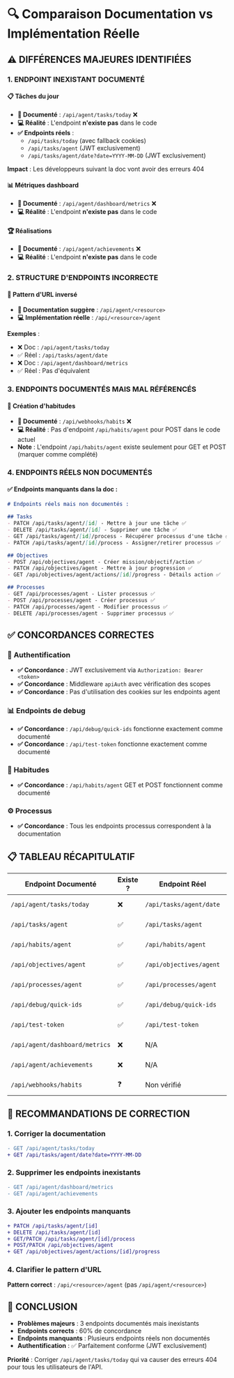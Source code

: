 # 🔍 Comparaison Documentation vs Implémentation Réelle

## ⚠️ **DIFFÉRENCES MAJEURES IDENTIFIÉES**

### 1. **ENDPOINT INEXISTANT DOCUMENTÉ**

#### 📋 **Tâches du jour**
- **📖 Documenté** : `/api/agent/tasks/today` ❌
- **💻 Réalité** : L'endpoint **n'existe pas** dans le code
- **✅ Endpoints réels** :
  - `/api/tasks/today` (avec fallback cookies)
  - `/api/tasks/agent` (JWT exclusivement) 
  - `/api/tasks/agent/date?date=YYYY-MM-DD` (JWT exclusivement)

**Impact** : Les développeurs suivant la doc vont avoir des erreurs 404

#### 📊 **Métriques dashboard**
- **📖 Documenté** : `/api/agent/dashboard/metrics` ❌
- **💻 Réalité** : L'endpoint **n'existe pas** dans le code

#### 🏆 **Réalisations**
- **📖 Documenté** : `/api/agent/achievements` ❌
- **💻 Réalité** : L'endpoint **n'existe pas** dans le code

### 2. **STRUCTURE D'ENDPOINTS INCORRECTE**

#### 🔄 **Pattern d'URL inversé**
- **📖 Documentation suggère** : `/api/agent/<resource>`
- **💻 Implémentation réelle** : `/api/<resource>/agent`

**Exemples** :
- ❌ Doc : `/api/agent/tasks/today`
- ✅ Réel : `/api/tasks/agent/date`
- ❌ Doc : `/api/agent/dashboard/metrics`  
- ✅ Réel : Pas d'équivalent

### 3. **ENDPOINTS DOCUMENTÉS MAIS MAL RÉFÉRENCÉS**

#### 🎯 **Création d'habitudes**
- **📖 Documenté** : `/api/webhooks/habits` ❌
- **💻 Réalité** : Pas d'endpoint `/api/habits/agent` pour POST dans le code actuel
- **Note** : L'endpoint `/api/habits/agent` existe seulement pour GET et POST (marquer comme complété)

### 4. **ENDPOINTS RÉELS NON DOCUMENTÉS**

#### ✅ **Endpoints manquants dans la doc** :

```markdown
# Endpoints réels mais non documentés :

## Tasks
- PATCH /api/tasks/agent/[id] - Mettre à jour une tâche ✅
- DELETE /api/tasks/agent/[id] - Supprimer une tâche ✅  
- GET /api/tasks/agent/[id]/process - Récupérer processus d'une tâche ✅
- PATCH /api/tasks/agent/[id]/process - Assigner/retirer processus ✅

## Objectives
- POST /api/objectives/agent - Créer mission/objectif/action ✅
- PATCH /api/objectives/agent - Mettre à jour progression ✅
- GET /api/objectives/agent/actions/[id]/progress - Détails action ✅

## Processes  
- GET /api/processes/agent - Lister processus ✅
- POST /api/processes/agent - Créer processus ✅
- PATCH /api/processes/agent - Modifier processus ✅
- DELETE /api/processes/agent - Supprimer processus ✅
```

## ✅ **CONCORDANCES CORRECTES**

### 🔑 **Authentification**
- **✅ Concordance** : JWT exclusivement via `Authorization: Bearer <token>`
- **✅ Concordance** : Middleware `apiAuth` avec vérification des scopes
- **✅ Concordance** : Pas d'utilisation des cookies sur les endpoints agent

### 📊 **Endpoints de debug**
- **✅ Concordance** : `/api/debug/quick-ids` fonctionne exactement comme documenté
- **✅ Concordance** : `/api/test-token` fonctionne exactement comme documenté

### 🎯 **Habitudes**
- **✅ Concordance** : `/api/habits/agent` GET et POST fonctionnent comme documenté

### ⚙️ **Processus**
- **✅ Concordance** : Tous les endpoints processus correspondent à la documentation

## 📋 **TABLEAU RÉCAPITULATIF**

| Endpoint Documenté | Existe ? | Endpoint Réel | Statut |
|-------------------|----------|---------------|---------|
| `/api/agent/tasks/today` | ❌ | `/api/tasks/agent/date` | **ERREUR DOC** |
| `/api/tasks/agent` | ✅ | `/api/tasks/agent` | ✅ Correct |
| `/api/habits/agent` | ✅ | `/api/habits/agent` | ✅ Correct |
| `/api/objectives/agent` | ✅ | `/api/objectives/agent` | ✅ Correct |
| `/api/processes/agent` | ✅ | `/api/processes/agent` | ✅ Correct |
| `/api/debug/quick-ids` | ✅ | `/api/debug/quick-ids` | ✅ Correct |
| `/api/test-token` | ✅ | `/api/test-token` | ✅ Correct |
| `/api/agent/dashboard/metrics` | ❌ | N/A | **ERREUR DOC** |
| `/api/agent/achievements` | ❌ | N/A | **ERREUR DOC** |
| `/api/webhooks/habits` | ❓ | Non vérifié | À vérifier |

## 🔧 **RECOMMANDATIONS DE CORRECTION**

### 1. **Corriger la documentation**
```diff
- GET /api/agent/tasks/today
+ GET /api/tasks/agent/date?date=YYYY-MM-DD
```

### 2. **Supprimer les endpoints inexistants**
```diff
- GET /api/agent/dashboard/metrics
- GET /api/agent/achievements
```

### 3. **Ajouter les endpoints manquants**
```diff
+ PATCH /api/tasks/agent/[id]
+ DELETE /api/tasks/agent/[id] 
+ GET/PATCH /api/tasks/agent/[id]/process
+ POST/PATCH /api/objectives/agent
+ GET /api/objectives/agent/actions/[id]/progress
```

### 4. **Clarifier le pattern d'URL**
**Pattern correct** : `/api/<resource>/agent` (pas `/api/agent/<resource>`)

## 🎯 **CONCLUSION**

- **Problèmes majeurs** : 3 endpoints documentés mais inexistants
- **Endpoints corrects** : 60% de concordance
- **Endpoints manquants** : Plusieurs endpoints réels non documentés
- **Authentification** : ✅ Parfaitement conforme (JWT exclusivement)

**Priorité** : Corriger `/api/agent/tasks/today` qui va causer des erreurs 404 pour tous les utilisateurs de l'API. 